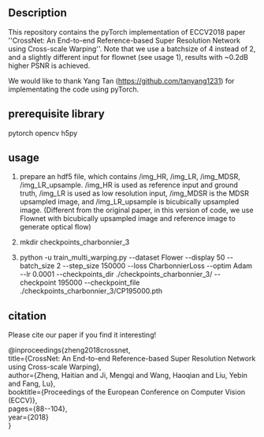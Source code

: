 ## Description
This repository contains the pyTorch implementation of ECCV2018 paper ''CrossNet: An End-to-end Reference-based Super Resolution Network using Cross-scale Warping''. Note that we use a batchsize of 4 instead of 2, and a slightly different input for flownet (see usage 1), results with ~0.2dB higher PSNR is achieved.

We would like to thank Yang Tan (https://github.com/tanyang1231) for implementating the code using pyTorch.

## prerequisite library
pytorch
opencv
h5py

## usage
1. prepare an hdf5 file, which contains /img_HR, /img_LR, /img_MDSR, /img_LR_upsample. /img_HR is used as reference input and ground truth, /img_LR is used as low resolution input, /img_MDSR is the MDSR upsampled image, and /img_LR_upsample is bicubically upsampled image. (Different from the original paper, in this version of code, we use Flownet with bicubically upsampled image and reference image to generate optical flow)

2. mkdir checkpoints_charbonnier_3
3. python -u train_multi_warping.py  --dataset Flower   --display 50  --batch_size 2  --step_size 150000 --loss CharbonnierLoss --optim Adam --lr 0.0001 --checkpoints_dir ./checkpoints_charbonnier_3/  --checkpoint 195000 --checkpoint_file ./checkpoints_charbonnier_3/CP195000.pth

## citation
Please cite our paper if you find it interesting!

@inproceedings{zheng2018crossnet,  
    title={CrossNet: An End-to-end Reference-based Super Resolution Network using Cross-scale Warping},  
    author={Zheng, Haitian and Ji, Mengqi and Wang, Haoqian and Liu, Yebin and Fang, Lu},  
    booktitle={Proceedings of the European Conference on Computer Vision (ECCV)},  
    pages={88--104},  
    year={2018}  
}

